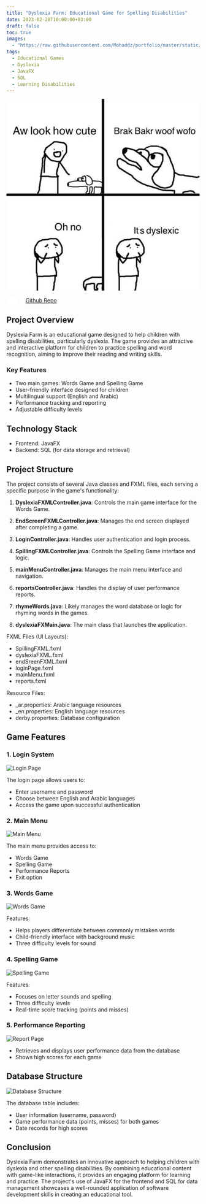```yaml
---
title: "Dyslexia Farm: Educational Game for Spelling Disabilities"
date: 2023-02-28T10:00:00+03:00
draft: false
toc: true
images:
  - "https://raw.githubusercontent.com/Mohaddz/portfolio/master/static/images/Dyslexic.png"
tags:
  - Educational Games
  - Dyslexia
  - JavaFX
  - SQL
  - Learning Disabilities
---
```


<img src="https://raw.githubusercontent.com/Mohaddz/portfolio/master/static/images/Dyslexic.png" width=3000 height=500>

<br>

[Github Repo](https://github.com/Mohaddz/dyslexiaGame)
<img style="float: left;margin-right: 20px;" src="https://raw.githubusercontent.com/Mohaddz/portfolio/master/static/images/github-mark-white.svg" width="30" height="30"/> 

## Project Overview

Dyslexia Farm is an educational game designed to help children with spelling disabilities, particularly dyslexia. The game provides an attractive and interactive platform for children to practice spelling and word recognition, aiming to improve their reading and writing skills.

### Key Features

- Two main games: Words Game and Spelling Game
- User-friendly interface designed for children
- Multilingual support (English and Arabic)
- Performance tracking and reporting
- Adjustable difficulty levels

## Technology Stack

- Frontend: JavaFX
- Backend: SQL (for data storage and retrieval)

## Project Structure

The project consists of several Java classes and FXML files, each serving a specific purpose in the game's functionality:

1. **DyslexiaFXMLController.java**: Controls the main game interface for the Words Game.

2. **EndScreenFXMLController.java**: Manages the end screen displayed after completing a game.

3. **LoginController.java**: Handles user authentication and login process.

4. **SpillingFXMLController.java**: Controls the Spelling Game interface and logic.

5. **mainMenuController.java**: Manages the main menu interface and navigation.

6. **reportsController.java**: Handles the display of user performance reports.

7. **rhymeWords.java**: Likely manages the word database or logic for rhyming words in the games.

8. **dyslexiaFXMain.java**: The main class that launches the application.

FXML Files (UI Layouts):
- SpillingFXML.fxml
- dyslexiaFXML.fxml
- endSreenFXML.fxml
- loginPage.fxml
- mainMenu.fxml
- reports.fxml

Resource Files:
- _ar.properties: Arabic language resources
- _en.properties: English language resources
- derby.properties: Database configuration

## Game Features

### 1. Login System

![Login Page](https://user-images.githubusercontent.com/93622996/228839584-99f8cdd7-d038-4ecd-ab8c-39f2f91dfc47.png)

The login page allows users to:
- Enter username and password
- Choose between English and Arabic languages
- Access the game upon successful authentication

### 2. Main Menu

![Main Menu](https://user-images.githubusercontent.com/93622996/228839927-86e31846-cd28-47c9-bf7b-4d69aad0bbbb.png)

The main menu provides access to:
- Words Game
- Spelling Game
- Performance Reports
- Exit option

### 3. Words Game

![Words Game](https://user-images.githubusercontent.com/93622996/228840080-c9d84c1d-1db1-4f2b-b69e-fd44991876be.png)

Features:
- Helps players differentiate between commonly mistaken words
- Child-friendly interface with background music
- Three difficulty levels for sound

### 4. Spelling Game

![Spelling Game](https://user-images.githubusercontent.com/93622996/228840161-c68f1e25-e827-4005-a4e2-91e7aee449a4.png)

Features:
- Focuses on letter sounds and spelling
- Three difficulty levels
- Real-time score tracking (points and misses)

### 5. Performance Reporting

![Report Page](https://user-images.githubusercontent.com/93622996/228840227-dcd6223f-5105-4d9b-9881-510b6c4b65d4.png)

- Retrieves and displays user performance data from the database
- Shows high scores for each game

## Database Structure

![Database Structure](https://user-images.githubusercontent.com/93622996/228840493-16fea405-adc8-4b25-a167-c1f3072a48e5.png)

The database table includes:
- User information (username, password)
- Game performance data (points, misses) for both games
- Date records for high scores

## Conclusion

Dyslexia Farm demonstrates an innovative approach to helping children with dyslexia and other spelling disabilities. By combining educational content with game-like interactions, it provides an engaging platform for learning and practice. The project's use of JavaFX for the frontend and SQL for data management showcases a well-rounded application of software development skills in creating an educational tool.